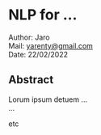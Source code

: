 # NLP for ...

Author: Jaro  
Mail: yarenty@gmail.com  
Date: 22/02/2022  


## Abstract 
Lorum ipsum detuem
...  
...  

etc
